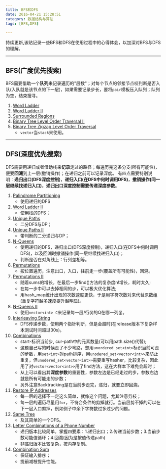 ```yaml
---
title: BFS和DFS
date: 2016-04-21 15:28:51
category: 数据结构与算法
tags: [BFS,DFS]

---
```


持续更新,该贴记录一些BFS和DFS在使用过程中的心得体会，以加深对BFS与DFS的理解。

---

## BFS(广度优先搜索)

BFS需要借助一个**队列**来记录遍历的"层数"；对每个节点的邻接节点咬判断是否入队(入队就是该节点的下一层)，如果需要记录步长，要将`pair`模板压入队列；队列为空，结束搜寻。
1. [Word Ladder](https://github.com/applefishsky009/LeetCode/blob/master/127%20-%20World%20Ladder/127%20-%20World%20Ladder.cpp)
2. [Word Ladder II](https://github.com/applefishsky009/LeetCode/blob/master/126%20-%20Word%20Ladder%20II/126%20-%20Word%20Ladder%20II.cpp)
3. [Surrounded Regions](https://github.com/applefishsky009/LeetCode/blob/master/130%20-%20Surrounded%20Regions/130%20-%20Surrounded%20Regions.cpp)
4. [Binary Tree Level Order Traversal II](https://github.com/applefishsky009/LeetCode/blob/master/107%20-%20Binary%20Tree%20Level%20Order%20Traversal%20II/107%20-%20Binary%20Tree%20Level%20Order%20Traversal%20II.cpp)
5. [Binary Tree Zigzag Level Order Traversal](https://github.com/applefishsky009/LeetCode/blob/master/103%20-%20Binary%20Tree%20Zigzag%20Level%20Order%20Traversal/103%20-%20Binary%20Tree%20Zigzag%20Level%20Order%20Traversal.cpp)
	+ `vector`当`stack`来使用。

---

## DFS(深度优先搜索)

DFS需要用递归或者借助栈来**记录**走过的路径；每遍历完这条分支(所有可能性)，便要**回溯**到上一层(撤销操作)；在递归之前可以记录深度。
有四点需要特别说明：**递归出口(DFS深度控制)**，**递归入口(在DFS中何时调用DFS)**，**撤销操作(同一层继续找递归入口)**，**递归出口深度控制需要传递深度参数**。
1. [Palindrome Partitioning](https://github.com/applefishsky009/LeetCode/blob/master/131%20-%20Palindrome%20Partitioning/131%20-%20Palindrome%20Partitioning.cpp)
	+ 使用递归的DFS
2. [Word Ladder II](https://github.com/applefishsky009/LeetCode/blob/master/126%20-%20Word%20Ladder%20II/126%20-%20Word%20Ladder%20II.cpp)
	+ 使用栈的DFS；
3. [Unique Paths](https://github.com/applefishsky009/LeetCode/blob/master/62%20-%20Unique%20Paths/62%20-%20Unique%20Paths.cpp)
	+ 二分DFS与DP；
4. [Unique Paths II](https://github.com/applefishsky009/LeetCode/blob/master/63%20-%20Unique%20Paths%20II/63%20-%20Unique%20Paths%20II.cpp)
	+ 带判断的二分递归与DP；
5. [N-Queens](https://github.com/applefishsky009/LeetCode/blob/master/51%20-%20N-Queens/51%20-%20N-Queens.cpp)
	+ 使用递归的DFS，递归出口(DFS深度控制)，递归入口(在DFS中何时调用DFS)，以及回溯时撤销操作(同一层继续找递归入口)；
	+ 判断是否在对角线上：行列差相等。
6. [Permutations](https://github.com/applefishsky009/LeetCode/blob/master/46%20-%20Permutations/46%20-%20Permutations.cpp)
	+ 按位置遍历，注意出口，入口，往前走一步(覆盖所有可能性)，回溯。
7. [Permutations II](https://github.com/applefishsky009/LeetCode/blob/master/47%20-%20Permutations%20II/47%20-%20Permutations%20II.cpp)
	+ 随着sums的增长，在最后一步find()方法的复杂度n!增长，耗时太久;
	+ 在每一步中可以去掉相同的步，可以极大优化算法;
	+ 用hash_map统计出现的次数速度更快，于是用字符次数对来代替原数组(重复字符越多速度提升越明显)。
8. [N-Queens II](https://github.com/applefishsky009/LeetCode/blob/master/52%20-%20N-Queens%20II/52%20-%20N-Queens%20II.cpp)
	+ 使用`vector<int> C`来记录每一层/行(i)的Q在哪一列(j)。
9. [Interleaving String](https://github.com/applefishsky009/LeetCode/tree/master/97%20-%20Interleaving%20String)
	+ DFS传递步数，使用两个指针判断，但是会超时(在release版本下复杂样本测试时间超过30s)。
10. [Combinations](https://github.com/applefishsky009/LeetCode/blob/master/77%20-%20Combinations/77%20-%20Combinations.cpp)
	+ start-标识当前步, cur-path中的元素数量(可以用path.size()代替);
	+ 这题自己写的时候走了不少弯路，想用`unordered_set<int>`标识当前可走的步数，用`set<int>`对path排序，用`unodered_set<vector<int>>`来防止重复，但`unodered_set<vector<int>>`需要重写hasher，比较复杂，因此用了对`vector<vector<int>>`用了find方法，这在大样本下难免会超时；
	+ 从上可以看出其**深度参数**的重要性，参数左边是已经走过的步，参数右边就是所有可能走的步数；
	+ 另外注意Backtracking是在当前步走完，递归，就要立即回溯。
11. [Restore IP Addresses](https://github.com/applefishsky009/LeetCode/blob/master/93%20-%20Restore%20IP%20Addresses/93%20-%20Restore%20IP%20Addresses.cpp)
	+ 每一层的选择不一定这么简单，就像这个问题，尤其注意剪枝；
	+ 每一层的遍历尽量用`for`，不符合条件的剪掉就行。当前层剪不掉的可以在下一层入口剪掉，例如例子中余下字符数过多过少的问题。
12. [Same Tree](https://github.com/applefishsky009/LeetCode/blob/master/100%20-%20Same%20Tree/100%20-%20Same%20Tree.cpp)
	+ 及其简单的一个DFS。
13. [Letter Combinations of a Phone Number](https://github.com/applefishsky009/LeetCode/blob/master/17%20-%20Letter%20Combinations%20of%20a%20Phone%20Number/17%20-%20Letter%20Combinations%20of%20a%20Phone%20Number.cpp)
	+ 递归版本比较简单，掌握四要素：1.递归出口；2.传递当前步数；3.当前步数可能值循环；4.回溯(因为是按值传递path)
	+ 非递归版本比较复杂，按内存复制。
14. [Combination Sum](https://github.com/applefishsky009/LeetCode/blob/master/39%20-%20Combination%20Sum/39%20-%20Combination%20Sum.cpp)
	+ 保证输入排序；
	+ 提前减枝提升性能。